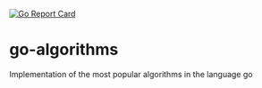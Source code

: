[![Go Report Card](https://goreportcard.com/badge/github.com/avdienko/go-algorithms)](https://goreportcard.com/report/github.com/avdienko/go-algorithms)

# go-algorithms
Implementation of the most popular algorithms in the language go
